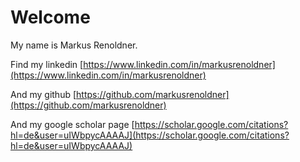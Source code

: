 # Welcome

My name is Markus Renoldner.

Find my linkedin [https://www.linkedin.com/in/markusrenoldner](https://www.linkedin.com/in/markusrenoldner)

And my github [https://github.com/markusrenoldner](https://github.com/markusrenoldner)

And my google scholar page [https://scholar.google.com/citations?hl=de&user=uIWbpycAAAAJ](https://scholar.google.com/citations?hl=de&user=uIWbpycAAAAJ)
